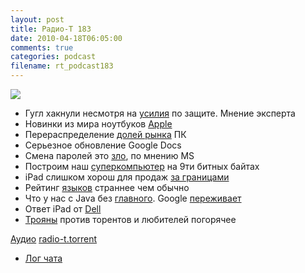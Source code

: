 ```yaml
---
layout: post
title: Радио-Т 183
date: 2010-04-18T06:05:00
comments: true
categories: podcast
filename: rt_podcast183
---
```

![](https://radio-t.com/images/radio-t/rt183.jpg)


- Гугл хакнули несмотря на [усилия](http://www.securitylab.ru/news/393027.php) по защите. Мнение эксперта
- Новинки из мира ноутбуков [Apple](http://hitech.tomsk.ru/newsmobile/14805-apple-vypustila-novye-macbook-pro.html)
- Перераспределение [долей рынка](http://itc.ua/node/45484) ПК
- Серьезное обновление Google Docs
- Смена паролей это [зло](http://www.securitylab.ru/news/392954.php), по мнению MS
- Построим наш [суперкомпьютер](http://corp.cnews.ru/news/top/index.shtml?2010/04/16/386907) на 9ти битных байтах
- iPad слишком хорош для продаж [за границами](http://www.engadget.com/2010/04/14/ipad-international-launch-delayed-until-the-end-of-may/)
- Рейтинг [языков](http://soft.compulenta.ru/523692/) страннее чем обычно
- Что у нас с Java без [главного](http://www.opennet.ru/opennews/art.shtml?num=26182). Google [переживает](http://soft.compulenta.ru/523702/)
- Ответ iPad от [Dell](http://www.engadget.com/2010/04/16/dells-7-inch-and-10-inch-streak-tablets-leaked/)
- [Трояны](http://www.securitylab.ru/news/392811.php) против торентов и любителей погорячее

[Аудио](http://archive.rucast.net/radio-t/media/rt_podcast183.mp3)
[radio-t.torrent](http://www.radio-t.com/torrents/rt_podcast183.mp3.torrent)

* [Лог чата](http://chat.radio-t.com/logs/radio-t-183.html)
<audio src="http://archive.rucast.net/radio-t/media/rt_podcast183.mp3" preload="none"></audio>
